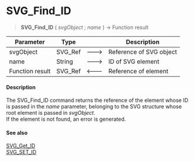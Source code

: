 # SVG_Find_ID

>**SVG_Find_ID** ( *svgObject* ; *name* ) -> Function result

| Parameter | Type |  | Description |
| --- | --- | --- | --- |
| svgObject | SVG_Ref | &#x1F852; | Reference of SVG object |
| name | String | &#x1F852; | ID of SVG element |
| Function result | SVG_Ref | &#x1F850; | Reference of element |



#### Description 

The SVG\_Find\_ID command returns the reference of the element whose ID is passed in the *name* parameter, belonging to the SVG structure whose root element is passed in *svgObject*.  
If the element is not found, an error is generated.

#### See also 

[SVG\_Get\_ID](SVG%5FGet%5FID.md)  
[SVG\_SET\_ID](SVG%5FSET%5FID.md)  
